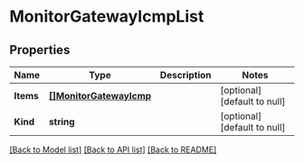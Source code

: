 # MonitorGatewayIcmpList

## Properties
Name | Type | Description | Notes
------------ | ------------- | ------------- | -------------
**Items** | [**[]MonitorGatewayIcmp**](monitor_gatewayIcmp.md) |  | [optional] [default to null]
**Kind** | **string** |  | [optional] [default to null]

[[Back to Model list]](../README.md#documentation-for-models) [[Back to API list]](../README.md#documentation-for-api-endpoints) [[Back to README]](../README.md)


